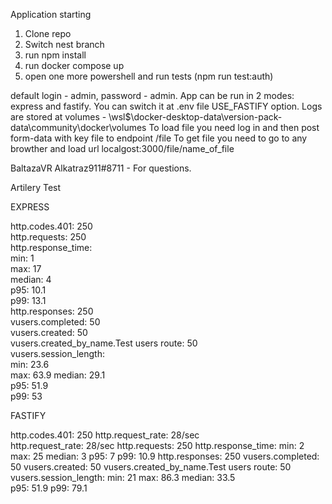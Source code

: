 Application starting

1.  Clone repo
2. Switch nest branch
3. run npm install
4. run docker compose up
5. open one more powershell and run tests (npm run test:auth)

default login - admin, password - admin. 
App can be run in 2 modes: express and fastify. You can switch it at .env file USE_FASTIFY option. 
Logs are stored at volumes - \\wsl$\docker-desktop-data\version-pack-data\community\docker\volumes
To load file you need log in and then post form-data with key file to endpoint /file
To get file you need to go to any browther and load url localgost:3000/file/name_of_file

BaltazaVR  Alkatraz911#8711 - For questions. 


Artilery Test 

EXPRESS  

http.codes.401:  250      
http.requests:  250      
http.response_time:                                                                       
  min:  1          
  max:  17         
  median:  4          
  p95:  10.1       
  p99:  13.1       
http.responses:  250      
vusers.completed:  50       
vusers.created:  50       
vusers.created_by_name.Test users route:  50       
vusers.session_length:                                                                    
  min:  23.6      
  max:  63.9
  median:  29.1       
  p95:  51.9       
  p99:  53          

FASTIFY 

 http.codes.401: 250 
 http.request_rate:  28/sec    
 http.request_rate:  28/sec 
 http.requests:  250 
 http.response_time: 
  min:  2 
  max:  25 
  median:  3 
  p95:  7 
  p99:  10.9 
 http.responses: 250 
 vusers.completed:  50 
 vusers.created:  50 
 vusers.created_by_name.Test users route:  50 
 vusers.session_length: 
  min:  21 
  max:  86.3 
  median:  33.5        
  p95:  51.9 
  p99:  79.1 

  
  
  
  
  





  
  
  
  
  
